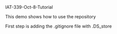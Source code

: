 IAT-339-Oct-8-Tutorial

This demo shows how to use the repository

First step is adding the .gitignore file with .DS_store
